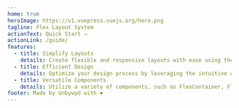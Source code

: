 ```yaml
---
home: true
heroImage: https://v1.vuepress.vuejs.org/hero.png
tagline: Flex Layout System
actionText: Quick Start →
actionLink: /guide/
features:
  - title: Simplify Layouts
    details: Create flexible and responsive layouts with ease using the powerful Flex Layout System.
  - title: Efficient Design
    details: Optimize your design process by leveraging the intuitive web components for seamless layout creation.
  - title: Versatile Components
    details: Utilize a variety of components, such as FlexContainer, FlexCell, and Grid, to achieve precise and dynamic layouts.
footer: Made by Unbywyd with ❤️
---
```

